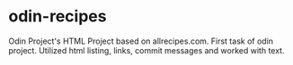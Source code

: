 # odin-recipes
Odin Project's HTML Project based on allrecipes.com. First task of odin project. Utilized html listing, links, commit messages and worked with text. 
